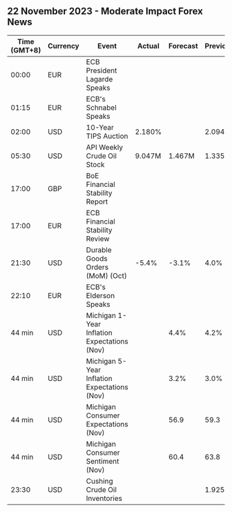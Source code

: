 ## 22 November 2023 - Moderate Impact Forex News

| Time (GMT+8) | Currency | Event | Actual | Forecast | Previous |
|------|----------|-------|--------|----------|----------|
| 00:00 | EUR | ECB President Lagarde Speaks |  |  |  |
| 01:15 | EUR | ECB's Schnabel Speaks |  |  |  |
| 02:00 | USD | 10-Year TIPS Auction | 2.180% |  | 2.094% |
| 05:30 | USD | API Weekly Crude Oil Stock | 9.047M | 1.467M | 1.335M |
| 17:00 | GBP | BoE Financial Stability Report |  |  |  |
| 17:00 | EUR | ECB Financial Stability Review |  |  |  |
| 21:30 | USD | Durable Goods Orders (MoM) (Oct) | -5.4% | -3.1% | 4.0% |
| 22:10 | EUR | ECB's Elderson Speaks |  |  |  |
| 44 min | USD | Michigan 1-Year Inflation Expectations (Nov) |  | 4.4% | 4.2% |
| 44 min | USD | Michigan 5-Year Inflation Expectations (Nov) |  | 3.2% | 3.0% |
| 44 min | USD | Michigan Consumer Expectations (Nov) |  | 56.9 | 59.3 |
| 44 min | USD | Michigan Consumer Sentiment (Nov) |  | 60.4 | 63.8 |
| 23:30 | USD | Cushing Crude Oil Inventories |  |  | 1.925M |
